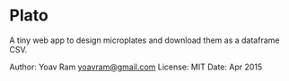 # Plato

A tiny web app to design microplates and download them as a dataframe CSV.

Author: Yoav Ram <yoavram@gmail.com>
License: MIT
Date: Apr 2015
